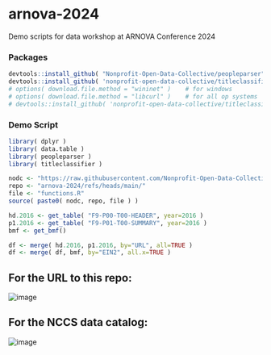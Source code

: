 # arnova-2024

Demo scripts for data workshop at ARNOVA Conference 2024

### Packages

```r
devtools::install_github( "Nonprofit-Open-Data-Collective/peopleparser" )
devtools::install_github( 'nonprofit-open-data-collective/titleclassifier' )
# options( download.file.method = "wininet" )    # for windows
# options( download.file.method = "libcurl" )    # for all op systems
# devtools::install_github( 'nonprofit-open-data-collective/titleclassifier' )
```

### Demo Script

```r
library( dplyr )
library( data.table )
library( peopleparser )
library( titleclassifier )

nodc <- "https://raw.githubusercontent.com/Nonprofit-Open-Data-Collective/"
repo <- "arnova-2024/refs/heads/main/"
file <- "functions.R"
source( paste0( nodc, repo, file ) )

hd.2016 <- get_table( "F9-P00-T00-HEADER", year=2016 )
p1.2016 <- get_table( "F9-P01-T00-SUMMARY", year=2016 )
bmf <- get_bmf()

df <- merge( hd.2016, p1.2016, by="URL", all=TRUE )
df <- merge( df, bmf, by="EIN2", all.x=TRUE )
```

## For the URL to this repo: 

![image](https://github.com/user-attachments/assets/1065788a-abe6-47c1-90ee-4e9764f283e1)

## For the NCCS data catalog: 

![image](https://github.com/user-attachments/assets/d94c76e8-e0cf-4dad-a5db-81f71ca462e9)

